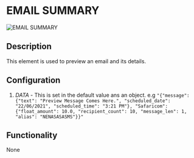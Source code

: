 # EMAIL SUMMARY

![EMAIL SUMMARY](https://i.postimg.cc/cC163rFV/Screenshot-2023-01-12-175704.png)

## Description

This element is used to preview an email and its details.

## Configuration

1. *DATA* - This is set in the default value ans an object. e.g `"{"message": {"text": "Preview Message Comes Here.", "scheduled_date": "22/06/2021", "scheduled_time": "3:21 PM"}, "Safaricom": {"float_amount": 10.0, "recipient_count": 10, "message_len": 1, "alias": "NENASASASMS"}}"`

## Functionality

None
